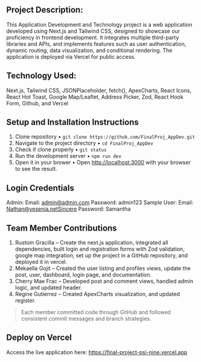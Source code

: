 ## Project Description:
This Application Development and Technology project is a web application developed using Next.js and Tailwind CSS, designed to showcase our proficiency in frontend development. It integrates multiple third-party libraries and APIs, and implements features such as user authentication, dynamic routing, data visualization, and conditional rendering. The application is deployed via Vercel for public access.

## Technology Used: 
Next.js, Tailwind CSS, JSONPlaceholder, fetch(), ApexCharts, React Icons, React Hot Toast, Google Map/Leaflet, Address Picker, Zod, React Hook Form, Github, and Vercel

## Setup and Installation Instructions
1.	Clone repository
•	``` git clone https://github.com/FinalProj_AppDev.git ```
3.	Navigate to the project directory
•	``` cd FinalProj_AppDev ```
5.	Check if clone properly
•	``` git status ```
6.	Run the development server
•	```npm run dev ```
7.	Open it in your brower
•	Open [http://localhost:3000](http://localhost:3000) with your browser to see the result.

## Login Credentials 
Admin: 
Email: admin@admin.com
Password: admin123
Sample User: 
Email: Nathan@yesenia.netSincere
Password: Samantha



## Team Member Contributions
1. Rustom Gracilla – Create the next.js application, integrated all dependencies, built login and registration forms with Zod validation, google map integration, set up the project in a GitHub repository, and deployed it in vercel.
2. Mekaella Gojit – Created the user listing and profiles views, update the post, user, dashboard, login page, and documentation.   
3. Cherry Mae Frac – Developed post and comment views, handled admin logic, and updated header.
4. Regine Gutierrez –  Created ApexCharts visualization, and updated register.      
> Each member committed code through GitHub and followed consistent commit messages and branch strategies.

## Deploy on Vercel
Access the live application here: https://final-project-psi-nine.vercel.app
